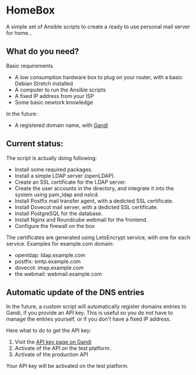 
HomeBox
=======

A simple set of Ansible scripts to create a ready to use personal mail server for home...

What do you need?
-----------------

Basic requirements

- A low consumption hardware box to plug on your router, with a basic Debian Stretch installed
- A computer to run the Ansible scripts
- A fixed IP address from your ISP
- Some basic newtork knowledge

In the future:
- A registered domain name, with [Gandi](https://gandi.net/)

Current status:
---------------

The script is actually doing following:

- Install some required packages.
- Install a simple LDAP server (openLDAP).
- Create an SSL certificate for the LDAP server.
- Create the user accounts in the directory, and integrate it into the system using pam_ldap and nslcd.
- Install Postfix mail transfer agent, with a dedicted SSL certificate.
- Install Dovecot mail server, with a dedicted SSL certificate.
- Install PostgreSQL for the database.
- Install Nginx and Roundcube webmail for the frontend.
- Configure the firewall on the box

The certificates are generated using LetsEncrypt service, with one for each service. Examples for example.com domain:
  - openldap: ldap.example.com
  - postfix: smtp.example.com
  - dovecot: imap.example.com
  - the webmail: webmail.example.com

Automatic update of the DNS entries
-----------------------------------

In the future, a custom script will automatically register domains entries to Gandi, if you provide an API key. This is useful so you do not have to manage the entries yourself, or if you don't have a fixed IP address.

Here what to do to get the API key:

  1. Visit the [API key page on Gandi](https://www.gandi.net/admin/api_key)
  2. Activate of the API on the test platform.
  3. Activate of the production API

Your API key will be activated on the test platform.
